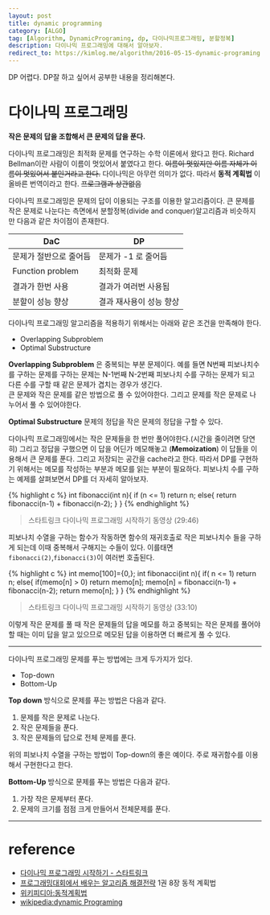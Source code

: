 ```yaml
---
layout: post
title: dynamic programming
category: [ALGO]
tag: [Algorithm, DynamicPrograming, dp, 다이나믹프로그래밍, 분할정복]
description: 다이나믹 프로그래밍에 대해서 알아보자.
redirect_to: https://kimlog.me/algorithm/2016-05-15-dynamic-programing.md/
---
```


DP 어렵다. DP잘 하고 싶어서 공부한 내용을 정리해본다.


# 다이나믹 프로그래밍

**작은 문제의 답을 조합해서 큰 문제의 답을 푼다.**

다이나믹 프로그래밍은 최적화 문제를 연구하는 수학 이론에서 왔다고 한다. Richard Bellman이란 사람이 이름이 멋있어서 붙였다고 한다. <del>이름이 멋있지만 이름 자체가 이름이 멋있어서 붙인거라고 한다.</del> 다이나믹은 아무런 의미가 없다. 따라서 **동적 계획법** 이 올바른 번역이라고 한다. <del>프로그램과 상관없음</del>


다이나믹 프로그래밍은 문제의 답이 이용되는 구조를 이용한 알고리즘이다. 큰 문제를 작은 문제로 나눈다는 측면에서 분할정복(divide and conquer)알고리즘과 비슷하지만 다음과 같은 차이점이 존재한다.

| DaC 						 | DP 					|
|------------------|-----------------|
| 문제가 절반으로 줄어듬 | 문제가 -1 로 줄어듬 |
| Function problem | 최적화 문제					|
| 결과가 한번 사용 		| 결과가 여러번 사용됨 	|
| 분할이 성능 향상 		| 결과 재사용이 성능 향상 |

다이나믹 프로그래밍 알고리즘을 적용하기 위해서는 아래와 같은 조건을 만족해야 한다.

- Overlapping Subproblem
- Optimal Substructure

**Overlapping Subproblem** 은 중복되는 부분 문제이다. 예를 들면 N번째 피보나치수를 구하는 문제를 구하는 문제는 N-1번째 N-2번째 피보나치 수를 구하는 문제가 되고 다른 수를 구할 때 같은 문제가 겹치는 경우가 생긴다.  
큰 문제와 작은 문제를 같은 방법으로 풀 수 있어야한다. 그리고 문제를 작은 문제로 나누어서 풀 수 있어야한다.

**Optimal Substructure** 문제의 정답을 작은 문제의 정답을 구할 수 있다.

다이나믹 프로그래밍에서는 작은 문제들을 한 번만 풀어야한다.(시간을 줄이려면 당연히) 그리고 정답을 구했으면 이 답을 어딘가 메모해놓고 (**Memoization**) 이 답들을 이용해서 큰 문제를 푼다. 그리고 저장되는 공간을 cache라고 한다. 따라서 DP를 구현하기 위해서는 메모를 작성하는 부분과 메모를 읽는 부분이 필요하다. 피보나치 수를 구하는 예제를 살펴보면서 DP를 더 자세히 알아보자.

{% highlight c %}
int fibonacci(int n){
	if (n <= 1) return n;
	else{
		return fibonacci(n-1) + fibonacci(n-2);
	}
}
{% endhighlight %}
> 스타트링크 다이나믹 프로그래밍 시작하기 동영상 (29:46)

피보나치 수열을 구하는 함수가 작동하면 함수의 재귀호출로 작은 피보나치수 들을 구하게 되는데 이때 중복해서 구해지는 수들이 있다. 이를태면 `fibonacci(2)`,`fibonacci(3)`이 여러번 호출된다.

{% highlight c %}
int memo[100]={0,};
int fibonacci(int n){
	if( n <= 1) return n;
	else{
		if(memo[n] > 0) return memo[n];
		memo[n] = fibonacci(n-1) + fibonacci(n-2);
		return memo[n];
	}
}
{% endhighlight %}
> 스타트링크 다이나믹 프로그래밍 시작하기 동영상 (33:10)

이렇게 작은 문제를 풀 때 작은 문제들의 답을 메모를 하고 중복되는 작은 문제를 풀어야 할 때는 이미 답을 알고 있으므로 메모된 답을 이용하면 더 빠르게 풀 수 있다.

---

다이나믹 프로그래밍 문제를 푸는 방법에는 크게 두가지가 있다.

- Top-down
- Bottom-Up

**Top down** 방식으로 문제를 푸는 방법은 다음과 같다.

1. 문제를 작은 문제로 나눈다.
2. 작은 문제들을 푼다.
3. 작은 문제들의 답으로 전체 문제를 푼다.

위의 피보나치 수열을 구하는 방법이 Top-down의 좋은 예이다. 주로 재귀함수를 이용해서 구현한다고 한다.

**Bottom-Up** 방식으로 문제를 푸는 방법은 다음과 같다.

1. 가장 작은 문제부터 푼다.
2. 문제의 크기를 점점 크게 만들어서 전체문제를 푼다.

---

# reference

- [다이나믹 프로그래밍 시작하기 - 스타트링크](https://www.youtube.com/embed/0o2hF-To_6Q)
- [프로그래밍대회에서 배우는 알고리즘 해결전략](http://book.algospot.com/) 1권 8장 동적 계획법
- [위키피디아:동적계획법](https://ko.wikipedia.org/wiki/%EB%8F%99%EC%A0%81_%EA%B3%84%ED%9A%8D%EB%B2%95)
- [wikipedia:dynamic Programing](https://en.wikipedia.org/wiki/Dynamic_programming)
